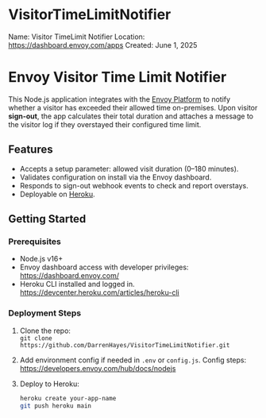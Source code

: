 # VisitorTimeLimitNotifier
Name: Visitor TimeLimit Notifier
Location:  https://dashboard.envoy.com/apps
Created:  June 1, 2025

# Envoy Visitor Time Limit Notifier

This Node.js application integrates with the [Envoy Platform](https://envoy.com/developers) to notify whether a visitor has exceeded their allowed time on-premises. Upon visitor **sign-out**, the app calculates their total duration and attaches a message to the visitor log if they overstayed their configured time limit.

## Features

- Accepts a setup parameter: allowed visit duration (0–180 minutes).
- Validates configuration on install via the Envoy dashboard.
- Responds to sign-out webhook events to check and report overstays.
- Deployable on [Heroku](https://www.heroku.com/).

## Getting Started

### Prerequisites

- Node.js v16+
- Envoy dashboard access with developer privileges:  https://dashboard.envoy.com/ 
- Heroku CLI installed and logged in.  https://devcenter.heroku.com/articles/heroku-cli 

### Deployment Steps

1. Clone the repo:  
   `git clone https://github.com/DarrenHayes/VisitorTimeLimitNotifier.git`

2. Add environment config if needed in `.env` or `config.js`.  Config steps: https://developers.envoy.com/hub/docs/nodejs

3. Deploy to Heroku:  
   ```bash
   heroku create your-app-name
   git push heroku main

